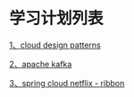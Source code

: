 # 学习计划列表

[1、cloud design patterns](/cloud-design-patterns.md)

[2、apache kafka](/apache-kafka.md)

[3、spring cloud netflix - ribbon](/spring-cloud-netflix---ribbon.md)

